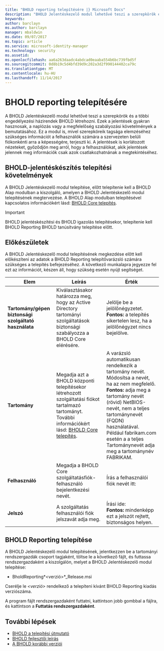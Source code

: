 ```yaml
---
title: "BHOLD reporting telepítésére |} Microsoft Docs"
description: "BHOLD Jelentéskezelő modul lehetővé teszi a szerepkörök és engedélyezési házirendeket vonatkozó jelentések létrehozásához"
keywords: 
author: barclayn
ms.author: barclayn
manager: mbaldwin
ms.date: 09/07/2017
ms.topic: article
ms.service: microsoft-identity-manager
ms.technology: security
ms.assetid: 
ms.openlocfilehash: aa6a263daadc4abdcad0eaaba554b6bc739fbd5f
ms.sourcegitcommit: 0d8b19c5d4bfd39d9c202a3d2f990144402ca79c
ms.translationtype: MT
ms.contentlocale: hu-HU
ms.lasthandoff: 11/14/2017
---
```

# <a name="bhold-reporting-installation"></a>BHOLD reporting telepítésére

A BHOLD Jelentéskezelő modul lehetővé teszi a szerepkörök és a többi engedélyezési házirendek BHOLD létrehozni. Ezek a jelentések gyakran hasznosak, a naplózás vagy a megfelelőség szabályozási követelmények a bemutatásához. Ez a modul is, mivel szerepköreik tagsága elemzéséhez szükséges információt a felhasználók számára a szervezeten belüli fiókonkénti arra a képességére, terjeszti ki. A jelentések is korlátozott nézeteket, győződjön meg arról, hogy a felhasználókat, akik jelentések jelennek meg információk csak azok csatlakozhatnának a megtekintéséhez.

## <a name="bhold-reporting-installation-requirements"></a>BHOLD-jelentéskészítés telepítési követelmények

A BHOLD Jelentéskezelő modul telepítése, előtt telepítenie kell a BHOLD Alap modulban a kiszolgáló, amelyen a BHOLD Jelentéskezelő modul telepítésének megtervezése. A BHOLD Alap modulban telepítésével kapcsolatos információkért lásd: [BHOLD Core telepítés](https://technet.microsoft.com/en-us/library/jj134095(v=ws.10).aspx).

>[!IMPORTANT]
BHOLD jelentéskészítési és BHOLD igazolás telepítésekor, telepítenie kell BHOLD Reporting BHOLD tanúsítvány telepítése előtt.

## <a name="before-you-begin"></a>Előkészületek

A BHOLD Jelentéskezelő modul telepítésének megkezdése előtt kell előkészíteni az adatok a BHOLD Reporting telepítővarázsló számára szükséges a telepítés befejezéséhez. A következő munkalapra jegyezze fel ezt az információt, készen áll, hogy szükség esetén nyújt segítséget.

| **Elem**                                    | **Leírás**                                                                                                                                                                                                           | **Érték**                                                                                                                                                                                                                                                                                                            |
|---------------------------------------------|---------------------------------------------------------------------------------------------------------------------------------------------------------------------------------------------------------------------------|----------------------------------------------------------------------------------------------------------------------------------------------------------------------------------------------------------------------------------------------------------------------------------------------------------------------|
| **Tartomány/gépen biztonsági szolgáltató használata** | Kiválasztásakor határozza meg, hogy az Active Directory tartományi szolgáltatások biztonsági szabályozza a BHOLD Core elérésére.                                                                                                                | Jelölje be a jelölőnégyzetet. </br>**Fontos:** a telepítés sikertelen lesz, ha a jelölőnégyzet nincs bejelölve.                                                                                                                                                                                                                   |
| **Tartomány**                                  | Megadja azt a BHOLD központi telepítésekor létrehozott szolgáltatási fiókot tartalmazó tartományt. További információkért lásd: [BHOLD Core telepítés](https://technet.microsoft.com/en-us/library/jj134095(v=ws.10).aspx). | A varázsló automatikusan rendelkezik a tartomány nevét. Módosítsa a nevét, ha az nem megfelelő. **Fontos:** adja meg a tartomány nevét (rövid) NetBIOS-nevét, nem a teljes tartománynevét (FQDN) használatával. Például fabrikam.com esetén a a teljes Tartománynevét adja meg a tartománynév FABRIKAM. |
| **Felhasználó**                                    | Megadja a BHOLD Core szolgáltatásfiók-felhasználó bejelentkezési nevét.                                                                                                                                                          | Írás a felhasználói fiók nevét itt:                                                                                                                                                                                                                                                                                    |
| **Jelszó**                                | A szolgáltatás felhasználói fiók jelszavát adja meg.                                                                                                                                                                       | Írási ide: </br>**Fontos:** mindenképp ezt a jelszót rejtett, biztonságos helyen.                                                                                                                                                                                                                  |

## <a name="bhold-reporting-installation"></a>BHOLD Reporting telepítése

A BHOLD Jelentéskezelő modul telepítésének, jelentkezzen be a tartományi rendszergazdák csoport tagjaként, töltse le a következő fájlt, és futtassa rendszergazdaként a kiszolgálón, melyet a BHOLD Jelentéskezelő modul telepítése:

- BholdReporting*\<verzió\>*\_Release.msi

Cserélje le  *\<verzió\>*  rendelkező a telepíteni kívánt BHOLD Reporting kiadás verziószáma.

A program fájlt rendszergazdaként futtatni, kattintson jobb gombbal a fájlra, és kattintson a **Futtatás rendszergazdaként**.

## <a name="next-steps"></a>További lépések

- [BHOLD a telepítési útmutató](bhold-installation-guide.md)
- [BHOLD fejlesztői leírás](../reference/mim2016-bhold-developer-reference.md)
- [A BHOLD korábbi verziói](../reference/version-bhold-history.md)